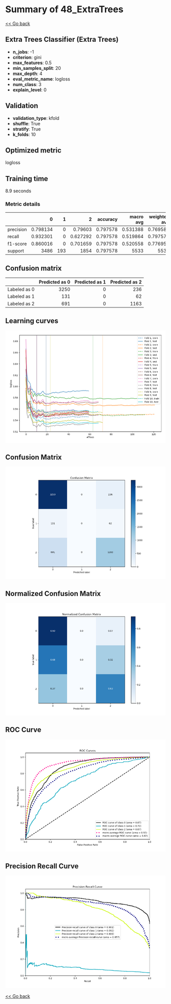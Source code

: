# Summary of 48_ExtraTrees

[<< Go back](../README.md)


## Extra Trees Classifier (Extra Trees)
- **n_jobs**: -1
- **criterion**: gini
- **max_features**: 0.5
- **min_samples_split**: 20
- **max_depth**: 4
- **eval_metric_name**: logloss
- **num_class**: 3
- **explain_level**: 0

## Validation
 - **validation_type**: kfold
 - **shuffle**: True
 - **stratify**: True
 - **k_folds**: 10

## Optimized metric
logloss

## Training time

8.9 seconds

### Metric details
|           |           0 |   1 |           2 |   accuracy |   macro avg |   weighted avg |   logloss |
|:----------|------------:|----:|------------:|-----------:|------------:|---------------:|----------:|
| precision |    0.798134 |   0 |    0.79603  |   0.797578 |    0.531388 |       0.769589 |   0.55609 |
| recall    |    0.932301 |   0 |    0.627292 |   0.797578 |    0.519864 |       0.797578 |   0.55609 |
| f1-score  |    0.860016 |   0 |    0.701659 |   0.797578 |    0.520558 |       0.776955 |   0.55609 |
| support   | 3486        | 193 | 1854        |   0.797578 | 5533        |    5533        |   0.55609 |


## Confusion matrix
|              |   Predicted as 0 |   Predicted as 1 |   Predicted as 2 |
|:-------------|-----------------:|-----------------:|-----------------:|
| Labeled as 0 |             3250 |                0 |              236 |
| Labeled as 1 |              131 |                0 |               62 |
| Labeled as 2 |              691 |                0 |             1163 |

## Learning curves
![Learning curves](learning_curves.png)
## Confusion Matrix

![Confusion Matrix](confusion_matrix.png)


## Normalized Confusion Matrix

![Normalized Confusion Matrix](confusion_matrix_normalized.png)


## ROC Curve

![ROC Curve](roc_curve.png)


## Precision Recall Curve

![Precision Recall Curve](precision_recall_curve.png)



[<< Go back](../README.md)
